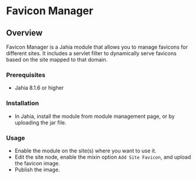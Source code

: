 # Favicon Manager

## Overview
Favicon Manager is a Jahia module that allows you to manage favicons for different sites. It includes a servlet filter to dynamically serve favicons based on the site mapped to that domain.

### Prerequisites
- Jahia 8.1.6 or higher

### Installation
- In Jahia, install the module from module management page, or by uploading the jar file.

### Usage

- Enable the module on the site(s) where you want to use it.
- Edit the site node, enable the mixin option `Add Site Favicon`, and upload the favicon image.
- Publish the image.